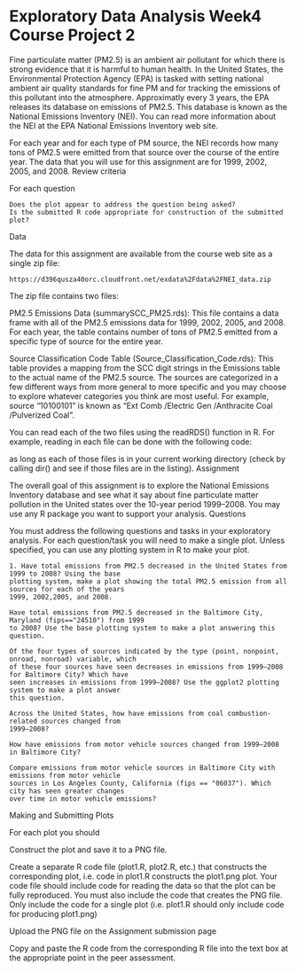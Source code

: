 # Exploratory Data Analysis Week4 Course Project 2
Fine particulate matter (PM2.5) is an ambient air pollutant for which there is strong evidence that it is harmful to human health. In the United States, the Environmental Protection Agency (EPA) is tasked with setting national ambient air quality standards for fine PM and for tracking the emissions of this pollutant into the atmosphere. Approximatly every 3 years, the EPA releases its database on emissions of PM2.5. This database is known as the National Emissions Inventory (NEI). You can read more information about the NEI at the EPA National Emissions Inventory web site.

For each year and for each type of PM source, the NEI records how many tons of PM2.5 were emitted from that source over the course of the entire year. The data that you will use for this assignment are for 1999, 2002, 2005, and 2008.
Review criteria

For each question

    Does the plot appear to address the question being asked?
    Is the submitted R code appropriate for construction of the submitted plot?

Data

The data for this assignment are available from the course web site as a single zip file:

    https://d396qusza40orc.cloudfront.net/exdata%2Fdata%2FNEI_data.zip

The zip file contains two files:

PM2.5 Emissions Data (summarySCC_PM25.rds): This file contains a data frame with all of the PM2.5 emissions data for 1999, 2002, 2005, and 2008. For each year, the table contains number of tons of PM2.5 emitted from a specific type of source for the entire year. 

Source Classification Code Table (Source_Classification_Code.rds): This table provides a mapping from the SCC digit strings in the Emissions table to the actual name of the PM2.5 source. The sources are categorized in a few different ways from more general to more specific and you may choose to explore whatever categories you think are most useful. For example, source “10100101” is known as “Ext Comb /Electric Gen /Anthracite Coal /Pulverized Coal”.

You can read each of the two files using the readRDS() function in R. For example, reading in each file can be done with the following code:

as long as each of those files is in your current working directory (check by calling dir() and see if those files are in the listing).
Assignment

The overall goal of this assignment is to explore the National Emissions Inventory database and see what it say about fine particulate matter pollution in the United states over the 10-year period 1999–2008. You may use any R package you want to support your analysis.
Questions

You must address the following questions and tasks in your exploratory analysis. For each question/task you will need to make a single plot. Unless specified, you can use any plotting system in R to make your plot.

    1. Have total emissions from PM2.5 decreased in the United States from 1999 to 2008? Using the base 
    plotting system, make a plot showing the total PM2.5 emission from all sources for each of the years 
    1999, 2002,2005, and 2008.

    Have total emissions from PM2.5 decreased in the Baltimore City, Maryland (fips=="24510") from 1999 
    to 2008? Use the base plotting system to make a plot answering this question.

    Of the four types of sources indicated by the type (point, nonpoint, onroad, nonroad) variable, which 
    of these four sources have seen decreases in emissions from 1999–2008 for Baltimore City? Which have 
    seen increases in emissions from 1999–2008? Use the ggplot2 plotting system to make a plot answer 
    this question.
    
    Across the United States, how have emissions from coal combustion-related sources changed from 
    1999–2008?

    How have emissions from motor vehicle sources changed from 1999–2008 in Baltimore City?
    
    Compare emissions from motor vehicle sources in Baltimore City with emissions from motor vehicle 
    sources in Los Angeles County, California (fips == "06037"). Which city has seen greater changes 
    over time in motor vehicle emissions?

Making and Submitting Plots

For each plot you should

Construct the plot and save it to a PNG file.

Create a separate R code file (plot1.R, plot2.R, etc.) that constructs the corresponding plot, i.e. code in plot1.R constructs the plot1.png plot. Your code file should include code for reading the data so that the plot can be fully reproduced. You must also include the code that creates the PNG file. Only include the code for a single plot (i.e. plot1.R should only include code for producing plot1.png)
    
Upload the PNG file on the Assignment submission page
    
Copy and paste the R code from the corresponding R file into the text box at the appropriate point in the peer assessment.
